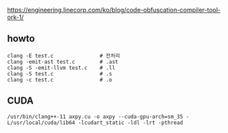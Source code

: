 https://engineering.linecorp.com/ko/blog/code-obfuscation-compiler-tool-ork-1/

## howto

    clang -E test.c               # 전처리       
    clang -emit-ast test.c        # .ast
    clang -S -emit-llvm test.c    # .ll
    clang -S test.c               # .s
    clang -c test.c               # .o 


## CUDA

    /usr/bin/clang++-11 axpy.cu -o axpy --cuda-gpu-arch=sm_35 -L/usr/local/cuda/lib64 -lcudart_static -ldl -lrt -pthread
